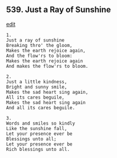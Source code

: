 
## 539.  Just a Ray of Sunshine
[edit](https://docs.google.com/document/d/1efpGKnGoZ0I_70EU5GrS0bUSrmiQg6PC/edit?mode=html)



    1.
    Just a ray of sunshine
    Breaking thro' the gloom,
    Makes the earth rejoice again,
    And the flow'rs to bloom:
    Makes the earth rejoice again
    And makes the flow'rs to bloom.

    2.
    Just a little kindness,
    Bright and sunny smile,
    Makes the sad heart sing again,
    All its cares beguile,
    Makes the sad heart sing again
    And all its cares beguile.

    3.
    Words and smiles so kindly
    Like the sunshine fall,
    Let your presence ever be
    Blessings unto all;
    Let your presence ever be
    Rich blessings unto all.
